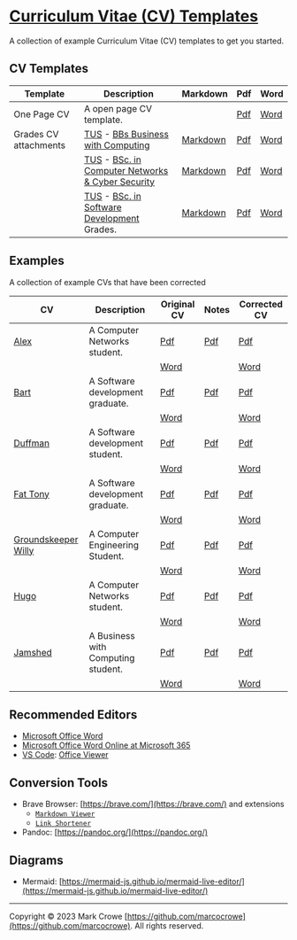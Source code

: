 # [Curriculum Vitae (CV) Templates](https://github.com/marcocrowe/curriculum-vitae-cv-templates)

A collection of example Curriculum Vitae (CV) templates to get you started.

## CV Templates

| Template              | Description                                                                                                                                     | Markdown                                                                  | Pdf                                                                   | Word                                                                             |
|-----------------------|-------------------------------------------------------------------------------------------------------------------------------------------------|---------------------------------------------------------------------------|-----------------------------------------------------------------------|----------------------------------------------------------------------------------|
| One Page CV           | A open page CV template.                                                                                                                        |                                                                           | [Pdf](./templates/cv-one-page.pdf)                                    | [Word](./templates/cv-one-page.docx?raw=true)                                    |
| Grades CV attachments | [TUS](https://tus.ie) - [BBs Business with Computing](https:///courses/us855/ "BBs Business with Computing")                                    | [Markdown](./templates/cv-grades-tus-business-with-computing-bbs.md)      | [Pdf](./templates/cv-grades-tus-business-with-computing-bbs.pdf)      | [Word](./templates/cv-grades-tus-business-with-computing-bbs.docx?raw=true)      |
|                       | [TUS](https://tus.ie) - [BSc. in Computer Networks & Cyber Security](https://lit.ie/courses/us827 "BSc. in Computer Networks & Cyber Security") | [Markdown](./templates/cv-grades-tus-computer-networks-cyber-security.md) | [Pdf](./templates/cv-grades-tus-computer-networks-cyber-security.pdf) | [Word](./templates/cv-grades-tus-computer-networks-cyber-security.docx?raw=true) |
|                       | [TUS](https://tus.ie) - [BSc. in Software Development](https://lit.ie/courses/us820 "BSc. in Software Development") Grades.                     | [Markdown](./templates/cv-grades-tus-software-development.md)             | [Pdf](./templates/cv-grades-tus-software-development.pdf)             | [Word](./templates/cv-grades-tus-software-development.docx?raw=true)             |

## Examples

A collection of example CVs that have been corrected

| CV                                                  | Description                        | Original CV                                             | Notes                                              | Corrected CV                                          |
|-----------------------------------------------------|------------------------------------|---------------------------------------------------------|----------------------------------------------------|-------------------------------------------------------|
| [Alex](./examples/alex/readme.md)                   | A Computer Networks student.       | [Pdf](./examples/alex/cv-bad-example.pdf)               | [Pdf](./examples/alex/cv-bad-example-notes.pdf)    | [Pdf](./examples/alex/cv-corrected.pdf)               |
|                                                     |                                    | [Word](./examples/alex/cv-bad-example.docx?raw=true)    |                                                    | [Word](./examples/alex/cv-corrected.docx?raw=true)    |
| [Bart](./examples/bart/readme.md)                   | A Software development graduate.   | [Pdf](./examples/bart/cv-bad-example.pdf)               | [Pdf](./examples/bart/cv-bad-example-notes.pdf)    | [Pdf](./examples/bart/cv-corrected.pdf)               |
|                                                     |                                    | [Word](./examples/bart/cv-bad-example.docx?raw=true)    |                                                    | [Word](./examples/bart/cv-corrected.docx?raw=true)    |
| [Duffman](./examples/duffman/readme.md)             | A Software development student.    | [Pdf](./examples/duffman/cv-bad-example.pdf)            | [Pdf](./examples/duffman/cv-bad-example-notes.pdf) | [Pdf](./examples/duffman/cv-corrected.pdf)            |
|                                                     |                                    | [Word](./examples/duffman/cv-bad-example.docx?raw=true) |                                                    | [Word](./examples/duffman/cv-corrected.docx?raw=true) |
| [Fat Tony](./examples/anthony/readme.md)            | A Software development graduate.   | [Pdf](./examples/anthony/cv-bad-example.pdf)            | [Pdf](./examples/anthony/cv-bad-example-notes.pdf) | [Pdf](./examples/anthony/cv-corrected.pdf)            |
|                                                     |                                    | [Word](./examples/anthony/cv-bad-example.docx?raw=true) |                                                    | [Word](./examples/anthony/cv-corrected.docx?raw=true) |
| [Groundskeeper Willy](./examples/william/readme.md) | A Computer Engineering Student.    | [Pdf](./examples/william/cv-bad-example.pdf)            | [Pdf](./examples/william/cv-bad-example-notes.pdf) | [Pdf](./examples/william/cv-corrected.pdf)            |
|                                                     |                                    | [Word](./examples/william/cv-bad-example.docx?raw=true) |                                                    | [Word](./examples/william/cv-corrected.docx?raw=true) |
| [Hugo](./examples/hugo/readme.md)                   | A Computer Networks student.       | [Pdf](./examples/hugo/cv-bad-example.pdf)               | [Pdf](./examples/hugo/cv-bad-example-notes.pdf)    | [Pdf](./examples/hugo/cv-corrected.pdf)               |
|                                                     |                                    | [Word](./examples/hugo/cv-bad-example.docx?raw=true)    |                                                    | [Word](./examples/hugo/cv-corrected.docx?raw=true)    |
| [Jamshed](./examples/jamshed/readme.md)             | A Business with Computing student. | [Pdf](./examples/jamshed/cv-bad-example.pdf)            | [Pdf](./examples/jamshed/cv-bad-example-notes.pdf) | [Pdf](./examples/jamshed/cv-corrected.pdf)            |
|                                                     |                                    | [Word](./examples/jamshed/cv-bad-example.docx?raw=true) |                                                    | [Word](./examples/jamshed/cv-corrected.docx?raw=true) |

## Recommended Editors

- [Microsoft Office Word](https://www.microsoft.com/microsoft-365/)
- [Microsoft Office Word Online at Microsoft 365](https://www.office.com/launch/word)
- [VS Code](https://code.visualstudio.com/): [Office Viewer](https://marketplace.visualstudio.com/items?itemName=cweijan.vscode-office)

## Conversion Tools

- Brave Browser: [https://brave.com/](https://brave.com/) and extensions
  - [`Markdown Viewer`](https://chrome.google.com/webstore/detail/markdown-viewer/ckkdlimhmcjmikdlpkmbgfkaikojcbjk)
  - [`Link Shortener`](https://timleland.com/link-shortener-extension/)
- Pandoc: [https://pandoc.org/](https://pandoc.org/)

## Diagrams

- Mermaid: [https://mermaid-js.github.io/mermaid-live-editor/](https://mermaid-js.github.io/mermaid-live-editor/)

---

Copyright &copy; 2023 Mark Crowe [https://github.com/marcocrowe](https://github.com/marcocrowe). All rights reserved.
